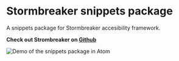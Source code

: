 # Stormbreaker snippets package

A snippets package for Stormbreaker accesibility framework.

**Check out Strombreaker on [Github](https://github.com/quantik-git/Stormbreaker)**

![Demo of the snippets package in Atom](https://f.cloud.github.com/assets/69169/2290250/c35d867a-a017-11e3-86be-cd7c5bf3ff9b.gif)

